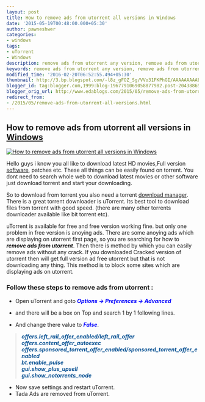 ```yaml
---
layout: post
title: How to remove ads from utorrent all versions in Windows
date: '2015-05-19T00:48:00.000+05:30'
author: pawneshwer
categories:
- windows
tags:
- uTorrent
- Windows
description: remove ads from utorrent any version, remove ads from utorrent latest version, remove ads from utorrent 3.4.3 and up, remove ads from utorrent without crack
keywords: remove ads from utorrent any version, remove ads from utorrent latest version, remove ads from utorrent 3.4.3 and up, remove ads from utorrent without crack
modified_time: '2016-02-20T06:52:55.494+05:30'
thumbnail: http://3.bp.blogspot.com/-l8z_gFOZ_Sg/VVo31FKPhGI/AAAAAAAAAEY/fpyRk9JHrP8/s72-c/utSmartBanner.jpg
blogger_id: tag:blogger.com,1999:blog-1967791069058877982.post-2043886533584358276
blogger_orig_url: http://www.edablogs.com/2015/05/remove-ads-from-utorrent-all-versions.html
redirect_from:
- /2015/05/remove-ads-from-utorrent-all-versions.html
---
```


## How to remove ads from utorrent all versions in [Windows](http://en.wikipedia.org/wiki/Microsoft_Windows "Microsoft Windows")

[![How to remove ads from utorrent all versions in Windows](http://3.bp.blogspot.com/-l8z_gFOZ_Sg/VVo31FKPhGI/AAAAAAAAAEY/fpyRk9JHrP8/s200/utSmartBanner.jpg "How to remove ads from utorrent all versions in Windows")](http://3.bp.blogspot.com/-l8z_gFOZ_Sg/VVo31FKPhGI/AAAAAAAAAEY/fpyRk9JHrP8/s1600/utSmartBanner.jpg)

Hello guys i know you all like to download latest HD movies,Full version [software](http://en.wikipedia.org/wiki/Software "Software"), patches etc. These all things can be easily found on torrent. You dont need to search whole web to download latest movies or other software just download torrent and start your downloading. 

So to download from torrent you also need a torrent [download manager](http://en.wikipedia.org/wiki/Download_manager "Download manager"). There is a great torrent downloader is uTorrent. Its best tool to download files from torrent with good speed. (there are many other torrents downloader available like bit torrent etc).

uTorrent is available for free and free version working fine. but only one problem in free version is anoying ads. There are some anoying ads which are displaying on utorrent first page, so you are searching for how to **_remove ads from utorrent_**. Then there is method by which you can easily remove ads without any crack. If you downloaded Cracked version of utorrent then will get full version ad free utorrent but that is not downloading any thing. This method is to block some sites which are displaying ads on utorrent. 

### Follow these steps to remove ads from utorrent :

*   Open uTorrent and goto <span style="color: blue;">**_Options -> Preferences -> Advanced_**</span>

[](http://1.bp.blogspot.com/-sGle3BNO5Y8/VVo36n3VCUI/AAAAAAAAAEw/6ip4zYWOsR0/s1600/Screenshot%2B%285%29.png)

[](http://2.bp.blogspot.com/-aixTrkJPQ_M/VVo35cK8gMI/AAAAAAAAAEk/f5qny2Ucz6o/s1600/Screenshot%2B%286%29.png)

*   and there will be a box on Top and search 1 by 1 following lines.

[](http://2.bp.blogspot.com/-FP8mAl-xQHI/VVo35efodfI/AAAAAAAAAEg/OItQtRLWLkg/s1600/Screenshot%2B%287%29.png)

*   And change there value to <span style="color: blue;">_**False**_</span>.

> _**<span style="color: #0b5394;">offers.left_rail_offer_enabled/left_rail_offer  
> offers.content_offer_autoexec  
> offers.sponsored_torrent_offer_enabled/sponsored_torrent_offer_enabled  
> bt.enable_pulse  
> gui.show_plus_upsell  
> gui.show_notorrents_node</span>**_

*   Now save settings and restart uTorrent.
*   Tada Ads are removed from uTorrent.